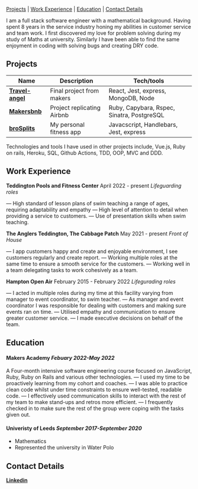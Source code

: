 [Projects](#projects) | [Work Experience](#work) | [Education](#education) | [Contact Details](#contact)

I am a full stack software engineer with a mathematical background. Having spent 8 years in the service industry honing my abilities in customer service and team work.
I first discovered my love for problem solving during my study of Maths at university. Similarly I have been able to find the same enjoyment in coding with solving bugs and creating DRY code.

## <h2 id="projects">Projects</h2>

| Name                         | Description       | Tech/tools               |
| ---------------------------- | ----------------- | -----------------        |
| [**Travel-angel**](https://github.com/dennihous/travel-angel) | Final project from makers | React, Jest, express, MongoDB, Node|
| [**Makersbnb**](https://github.com/dennihous/makersbnb) | Project replicating Airbnb | Ruby, Capybara, Rspec, Sinatra, PostgreSQL |
| [**broSplits**](https://github.com/dennihous/broSplits)| My personal fitness app| Javacscript, Handlebars, Jest, express|

Technologies and tools I have used in other projects include, Vue.js, Ruby on rails, Heroku, SQL, Github Actions, TDD, OOP, MVC and DDD. 

## <h2 id="work">Work Experience</h2>

**Teddington Pools and Fitness Center** April 2022 - present
_Lifeguarding roles_

— High standard of lesson plans of swim teaching a range of ages, requiring adaptability and empathy
— High level of attention to detail when providing a service to customers.
— Use of presentation skills when swim teaching.

**The Anglers Teddington, The Cabbage Patch** May 2021 - present
_Front of House_

— I app customers happy and create and enjoyable environment, I see customers regularly and create report.
— Working multiple roles at the same time to ensure a smooth service for the customers.
— Working well in a team delegating tasks to work cohesively as a team.

**Hampton Open Air** February 2015 - February 2022
_Lifegurading roles_

— I acted in multiple roles during my time at this facility varying from manager to event coordinator, to swim teacher. 
— As manager and event coordinator I was responsible for dealing with customers and making sure events ran on time.
— Utilised empathy and communication to ensure greater customer service.
— I made executive decisions on behalf of the team.

## <h2 id="education">Education</h2>

#### Makers Academy _Febuary 2022-May 2022_
A Four-month intensive software engineering course focused on JavaScript, Ruby, Ruby on Rails and various other technologies.
— I used my time to be proactively learning from my cohort and coaches.
— I was able to practice clean code whilst under time constraints to ensure well-tested, readable code.
— I effectively used communication skills to interact with the rest of my team to make stand-ups and retros more efficient. 
— I frequently checked in to make sure the rest of the group were coping with the tasks given out.

#### Univeristy of Leeds _September 2017-September 2020_

- Mathematics
- Represented the university in Water Polo

## <h2 id="contact">Contact Details</h2>

[**Linkedin**](https://www.linkedin.com/in/dennis-houston-170772111/)